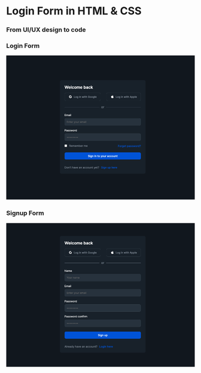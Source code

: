 # Login Form in HTML & CSS

### From UI/UX design to code

### Login Form
![Login-form-design](./img/Login-form-design.png)

### Signup Form
![Login-form-design](./img/sign-up-screen.png)





